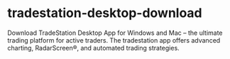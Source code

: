 # tradestation-desktop-download
Download TradeStation Desktop App for Windows and Mac – the ultimate trading platform for active traders. The tradestation app offers advanced charting, RadarScreen®, and automated trading strategies.
